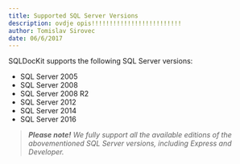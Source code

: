 ```yaml
---
title: Supported SQL Server Versions
description: ovdje opis!!!!!!!!!!!!!!!!!!!!!!!!!
author: Tomislav Sirovec
date: 06/6/2017
---
```


SQLDocKit supports the following SQL Server versions:

* SQL Server 2005  
* SQL Server 2008
* SQL Server 2008 R2
* SQL Server 2012
* SQL Server 2014
* SQL Server 2016

>*__Please note!__ We fully support all the available editions of the abovementioned  SQL Server versions, including Express and Developer.*